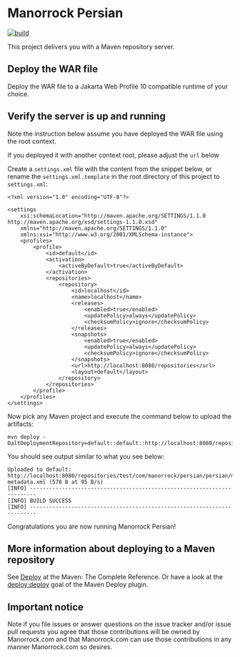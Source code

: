 # Manorrock Persian

[![build](https://github.com/manorrock/persian/actions/workflows/build.yml/badge.svg)](https://github.com/manorrock/persian/actions/workflows/build.yml)

This project delivers you with a Maven repository server.

## Deploy the WAR file

Deploy the WAR file to a Jakarta Web Profile 10 compatible runtime of your choice.

## Verify the server is up and running

 Note the instruction below assume you have deployed the WAR file using the root context. 
 
 If you deployed it with another context root, please adjust the `url` below

Create a `settings.xml` file with the content from the snippet below, or rename
the `settings.xml.template` in the root directory of this project to 
`settings.xml`:

```
<?xml version="1.0" encoding="UTF-8"?>

<settings 
    xsi:schemaLocation="http://maven.apache.org/SETTINGS/1.1.0 http://maven.apache.org/xsd/settings-1.1.0.xsd" 
    xmlns="http://maven.apache.org/SETTINGS/1.1.0"
    xmlns:xsi="http://www.w3.org/2001/XMLSchema-instance">
    <profiles>
        <profile>
            <id>default</id>
            <activation>
                <activeByDefault>true</activeByDefault>
            </activation>
            <repositories>
                <repository>
                    <id>localhost</id>
                    <name>localhost</name>
                    <releases>
                        <enabled>true</enabled>
                        <updatePolicy>always</updatePolicy>
                        <checksumPolicy>ignore</checksumPolicy>
                    </releases>
                    <snapshots>
                        <enabled>true</enabled>
                        <updatePolicy>always</updatePolicy>
                        <checksumPolicy>ignore</checksumPolicy>
                    </snapshots>
                    <url>http://localhost:8080/repositories</url>
                    <layout>default</layout>
                </repository>
            </repositories>
        </profile>
    </profiles>
</settings>
```

Now pick any Maven project and execute the command below to upload the artifacts:

```
mvn deploy -DaltDeploymentRepository=default::default::http://localhost:8080/repositories/test
```

You should see output similar to what you see below:

```
Uploaded to default: http://localhost:8080/repositories/test/com/manorrock/persian/persian/maven-metadata.xml (578 B at 95 B/s)
[INFO] ------------------------------------------------------------------------
[INFO] BUILD SUCCESS
[INFO] ------------------------------------------------------------------------
```

Congratulations you are now running Manorrock Persian!

## More information about deploying to a Maven repository

See [Deploy](https://books.sonatype.com/mvnref-book/reference/lifecycle-sect-common-goals.html#lifecycle-sect-deploy-phase)
at the Maven: The Complete Reference. Or have a look at the [deploy:deploy](https://maven.apache.org/plugins/maven-deploy-plugin/deploy-mojo.html)
goal of the Maven Deploy plugin.

## Important notice

Note if you file issues or answer questions on the issue tracker and/or issue 
pull requests you agree that those contributions will be owned by Manorrock.com
and that Manorrock.com can use those contributions in any manner Manorrock.com
so desires.
